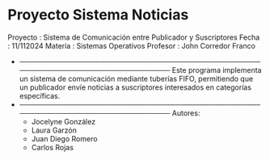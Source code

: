 # Proyecto Sistema Noticias
 Proyecto : Sistema de Comunicación entre Publicador y Suscriptores
    Fecha    : 11/112024
    Materia  : Sistemas Operativos
    Profesor : John Corredor Franco
*  ──────────────────────────────────────────────────────────────────────────────
  Este programa implementa un sistema de comunicación mediante tuberías FIFO, permitiendo que un publicador envíe noticias a suscriptores interesados en categorías específicas.
 * ──────────────────────────────────────────────────────────────────────────────
   Autores:
     - Jocelyne González
     - Laura Garzón
     - Juan Diego Romero
     - Carlos Rojas
